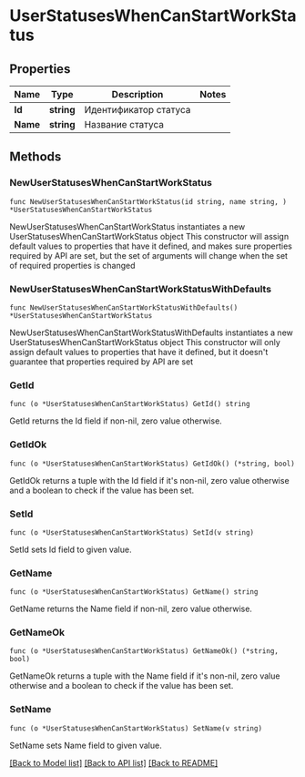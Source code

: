 # UserStatusesWhenCanStartWorkStatus

## Properties

Name | Type | Description | Notes
------------ | ------------- | ------------- | -------------
**Id** | **string** | Идентификатор статуса | 
**Name** | **string** | Название статуса | 

## Methods

### NewUserStatusesWhenCanStartWorkStatus

`func NewUserStatusesWhenCanStartWorkStatus(id string, name string, ) *UserStatusesWhenCanStartWorkStatus`

NewUserStatusesWhenCanStartWorkStatus instantiates a new UserStatusesWhenCanStartWorkStatus object
This constructor will assign default values to properties that have it defined,
and makes sure properties required by API are set, but the set of arguments
will change when the set of required properties is changed

### NewUserStatusesWhenCanStartWorkStatusWithDefaults

`func NewUserStatusesWhenCanStartWorkStatusWithDefaults() *UserStatusesWhenCanStartWorkStatus`

NewUserStatusesWhenCanStartWorkStatusWithDefaults instantiates a new UserStatusesWhenCanStartWorkStatus object
This constructor will only assign default values to properties that have it defined,
but it doesn't guarantee that properties required by API are set

### GetId

`func (o *UserStatusesWhenCanStartWorkStatus) GetId() string`

GetId returns the Id field if non-nil, zero value otherwise.

### GetIdOk

`func (o *UserStatusesWhenCanStartWorkStatus) GetIdOk() (*string, bool)`

GetIdOk returns a tuple with the Id field if it's non-nil, zero value otherwise
and a boolean to check if the value has been set.

### SetId

`func (o *UserStatusesWhenCanStartWorkStatus) SetId(v string)`

SetId sets Id field to given value.


### GetName

`func (o *UserStatusesWhenCanStartWorkStatus) GetName() string`

GetName returns the Name field if non-nil, zero value otherwise.

### GetNameOk

`func (o *UserStatusesWhenCanStartWorkStatus) GetNameOk() (*string, bool)`

GetNameOk returns a tuple with the Name field if it's non-nil, zero value otherwise
and a boolean to check if the value has been set.

### SetName

`func (o *UserStatusesWhenCanStartWorkStatus) SetName(v string)`

SetName sets Name field to given value.



[[Back to Model list]](../README.md#documentation-for-models) [[Back to API list]](../README.md#documentation-for-api-endpoints) [[Back to README]](../README.md)



